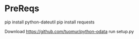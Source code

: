 # PreReqs

pip install python-dateutil
pip install requests


Download https://github.com/tuomur/python-odata
run setup.py

